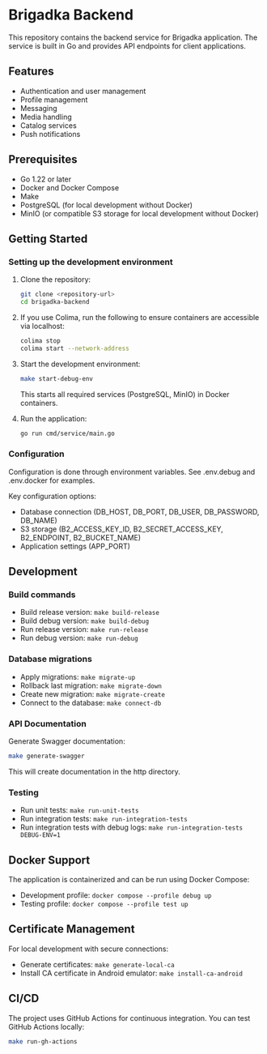 # Brigadka Backend

This repository contains the backend service for Brigadka application. The service is built in Go and provides API endpoints for client applications.

## Features

- Authentication and user management
- Profile management
- Messaging
- Media handling
- Catalog services
- Push notifications

## Prerequisites

- Go 1.22 or later
- Docker and Docker Compose
- Make
- PostgreSQL (for local development without Docker)
- MinIO (or compatible S3 storage for local development without Docker)

## Getting Started

### Setting up the development environment

1. Clone the repository:
   ```bash
   git clone <repository-url>
   cd brigadka-backend
   ```

2. If you use Colima, run the following to ensure containers are accessible via localhost:
   ```bash
   colima stop
   colima start --network-address
   ```

3. Start the development environment:
   ```bash
   make start-debug-env
   ```
   This starts all required services (PostgreSQL, MinIO) in Docker containers.

4. Run the application:
   ```bash
   go run cmd/service/main.go
   ```

### Configuration

Configuration is done through environment variables. See .env.debug and .env.docker for examples.

Key configuration options:
- Database connection (DB_HOST, DB_PORT, DB_USER, DB_PASSWORD, DB_NAME)
- S3 storage (B2_ACCESS_KEY_ID, B2_SECRET_ACCESS_KEY, B2_ENDPOINT, B2_BUCKET_NAME)
- Application settings (APP_PORT)

## Development

### Build commands

- Build release version: `make build-release`
- Build debug version: `make build-debug`
- Run release version: `make run-release`
- Run debug version: `make run-debug`

### Database migrations

- Apply migrations: `make migrate-up`
- Rollback last migration: `make migrate-down`
- Create new migration: `make migrate-create`
- Connect to the database: `make connect-db`

### API Documentation

Generate Swagger documentation:
```bash
make generate-swagger
```

This will create documentation in the http directory.

### Testing

- Run unit tests: `make run-unit-tests`
- Run integration tests: `make run-integration-tests`
- Run integration tests with debug logs: `make run-integration-tests DEBUG-ENV=1`

## Docker Support

The application is containerized and can be run using Docker Compose:

- Development profile: `docker compose --profile debug up`
- Testing profile: `docker compose --profile test up`

## Certificate Management

For local development with secure connections:

- Generate certificates: `make generate-local-ca`
- Install CA certificate in Android emulator: `make install-ca-android`

## CI/CD

The project uses GitHub Actions for continuous integration. You can test GitHub Actions locally:

```bash
make run-gh-actions
```
